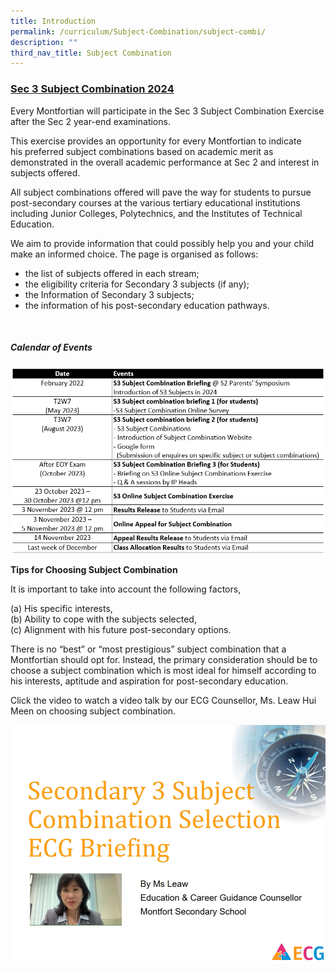 ```yaml
---
title: Introduction
permalink: /curriculum/Subject-Combination/subject-combi/
description: ""
third_nav_title: Subject Combination
---
```

<h3> <strong><u>Sec 3 Subject Combination 2024</u></strong></h3>

Every Montfortian will participate in the Sec 3 Subject Combination Exercise after the Sec 2 year-end examinations.&nbsp;

This&nbsp;exercise provides an opportunity for every Montfortian&nbsp;to indicate his&nbsp;preferred subject combinations based on academic merit as demonstrated in the overall academic performance at Sec&nbsp;2 and interest in subjects offered. 

All subject combinations offered will pave the way for students to pursue post-secondary courses at the various&nbsp;tertiary&nbsp;educational institutions including Junior Colleges, Polytechnics, and the Institutes of Technical Education.

We aim to provide information that could possibly help you and your child make an informed choice. The page is organised as follows:
<ul>
<li>the list of subjects offered in each stream;</li>
<li>the eligibility criteria for Secondary 3 subjects (if any);</li>
<li>the Information of Secondary 3 subjects;</li>
<li>the information of his post-secondary education pathways.</li>
</ul>
<br>
<h5><strong>Calendar of Events</strong></h5>
<img alt="Timeline for 2023" src="/images/Timeline%20(2)%20for%202023.png">

<strong>Tips for Choosing Subject Combination</strong>

It is important to take into account the following factors,

(a) His specific interests,    
(b) Ability to cope with the subjects selected,   
(c) Alignment with his future post-secondary options. 

There is no “best” or “most prestigious” subject combination that a Montfortian should opt for. Instead, the primary consideration should be to choose a subject combination which is most ideal for himself according to his interests, aptitude and aspiration for post-secondary education. 

Click the video to watch a video talk by our ECG Counsellor, Ms. Leaw Hui Meen on choosing subject combination.

<a href="https://drive.google.com/file/d/135041pPKLzQNszkuXI0glcTAlzTRsi27/view" target="_self"><img src="/images/ECG%20video%20picture.png"></a>